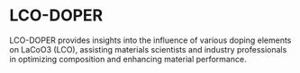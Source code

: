 # LCO-DOPER

LCO-DOPER provides insights into the influence of various doping elements on LaCoO3 (LCO), assisting materials scientists and industry professionals in optimizing composition and enhancing material performance.
